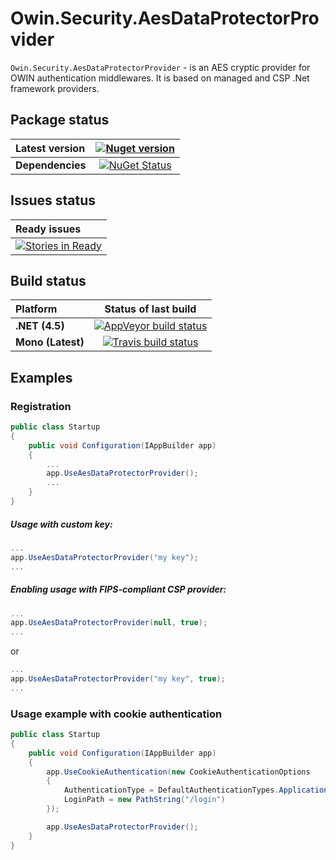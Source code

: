 Owin.Security.AesDataProtectorProvider
===

`Owin.Security.AesDataProtectorProvider` - is an AES cryptic provider for OWIN authentication middlewares.
It is based on managed and CSP .Net framework providers.

## Package status

| Latest version | [![Nuget version](http://img.shields.io/badge/nuget-v1.1-blue.png)](https://www.nuget.org/packages/Owin.Security.AesDataProtectorProvider/) |
| :------ | :------: |
| **Dependencies** | [![NuGet Status](http://nugetstatus.com/Owin.Security.AesDataProtectorProvider.png)](http://nugetstatus.com/packages/Owin.Security.AesDataProtectorProvider) |

## Issues status

| Ready issues |
| :------ |
| [![Stories in Ready](https://badge.waffle.io/i4004/Owin.Security.AesDataProtectorProvider.png?label=ready&title=Ready)](https://waffle.io/i4004/Owin.Security.AesDataProtectorProvider) |

## Build status

| Platform | Status of last build |
| :------ | :------: |
| **.NET (4.5)** | [![AppVeyor build status](https://ci.appveyor.com/api/projects/status/0vjtl572q4f8nh3r/branch/master?svg=true)](https://ci.appveyor.com/project/i4004/owin-security-aesdataprotectorprovider) |
| **Mono (Latest)** | [![Travis build status](https://travis-ci.org/i4004/Owin.Security.AesDataProtectorProvider.png?branch=master)](https://travis-ci.org/i4004/Owin.Security.AesDataProtectorProvider) |

## Examples

### Registration

```csharp
public class Startup
{
	public void Configuration(IAppBuilder app)
	{
		...
		app.UseAesDataProtectorProvider();
		...
	}
}
```

##### Usage with custom key:
```csharp
...
app.UseAesDataProtectorProvider("my key");
...
```

##### Enabling usage with FIPS-compliant CSP provider:
```csharp
...
app.UseAesDataProtectorProvider(null, true);
...
```
or
```csharp
...
app.UseAesDataProtectorProvider("my key", true);
...
```

### Usage example with cookie authentication


```csharp
public class Startup
{
	public void Configuration(IAppBuilder app)
	{
		app.UseCookieAuthentication(new CookieAuthenticationOptions
		{
			AuthenticationType = DefaultAuthenticationTypes.ApplicationCookie,
			LoginPath = new PathString("/login")
		});

		app.UseAesDataProtectorProvider();
	}
}
```
